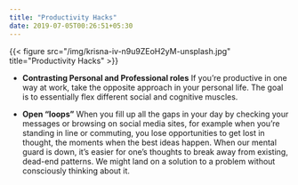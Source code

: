 ```yaml
---
title: "Productivity Hacks"
date: 2019-07-05T00:26:51+05:30
---
```



{{< figure src="/img/krisna-iv-n9u9ZEoH2yM-unsplash.jpg" title="Productivity Hacks" >}}


- **Contrasting Personal and Professional roles**
If you’re productive in one way at work, take the opposite approach in your personal life.
The goal is to essentially flex different social and cognitive muscles.

- **Open “loops”**
When you fill up all the gaps in your day by checking your messages or browsing on social media sites, for example when you’re standing in line or commuting, you lose opportunities to get lost in thought, the moments when the best ideas happen. 
When our mental guard is down, it’s easier for one’s thoughts to break away from existing, dead-end patterns. We might land on a solution to a problem without consciously thinking about it.